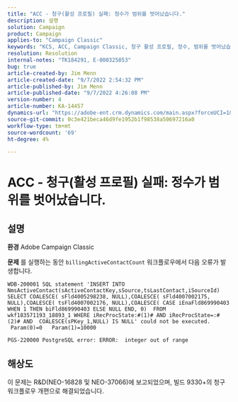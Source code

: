 ```yaml
---
title: "ACC - 청구(활성 프로필) 실패: 정수가 범위를 벗어났습니다."
description: 설명
solution: Campaign
product: Campaign
applies-to: "Campaign Classic"
keywords: "KCS, ACC, Campaign Classic, 청구 활성 프로필, 정수, 범위를 벗어났습니다."
resolution: Resolution
internal-notes: "TK184291, E-000325853"
bug: true
article-created-by: Jim Menn
article-created-date: "9/7/2022 2:54:32 PM"
article-published-by: Jim Menn
article-published-date: "9/7/2022 4:26:08 PM"
version-number: 4
article-number: KA-14457
dynamics-url: "https://adobe-ent.crm.dynamics.com/main.aspx?forceUCI=1&pagetype=entityrecord&etn=knowledgearticle&id=4147fbf5-bc2e-ed11-9db1-0022480866ad"
source-git-commit: 0c3e421beca46d9fe1952b1f98538a50697216a0
workflow-type: tm+mt
source-wordcount: '69'
ht-degree: 4%

---
```


# ACC - 청구(활성 프로필) 실패: 정수가 범위를 벗어났습니다.

## 설명


<b>환경</b>
Adobe Campaign Classic

<b>문제</b>
를 실행하는 동안 `billingActiveContactCount` 워크플로우에서 다음 오류가 발생합니다.


```
WDB-200001 SQL statement 'INSERT INTO NmsActiveContact(sActiveContactKey,sSource,tsLastContact,iSourceId) SELECT COALESCE( sFld4005298238, NULL),COALESCE( sFld4007002175, NULL),COALESCE( tsFld4007002176, NULL),COALESCE( CASE iEnaFld869990403 WHEN 1 THEN biFld869990403 ELSE NULL END, 0)  FROM wkf183571193_18893_1 WHERE iRecProcState:#(1)# AND iRecProcState=:#(2)# AND  COALESCE(sPKey_1,NULL) IS NULL' could not be executed.   Param(0)=0   Param(1)=10000

PGS-220000 PostgreSQL error: ERROR:  integer out of range
```



## 해상도


이 문제는 R&amp;D(NEO-16828 및 NEO-37066)에 보고되었으며, 빌드 9330+의 청구 워크플로우 개편으로 해결되었습니다.
